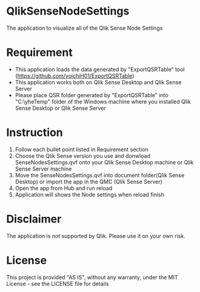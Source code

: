 # QlikSenseNodeSettings
The application to visualize all of the  Qlik Sense Node Settings

# Requirement
- This application loads the data generated by "ExportQSRTable" tool (https://github.com/yoichiH01/ExportQSRTable)
- This application works both on Qlik Sense Desktop and Qlik Sense Server
- Please place QSR folder generated by "ExportQSRTable" into "C:\yheTemp\" folder of the Windows machine where you installed Qlik Sense Desktop or Qlik Sense Server

# Instruction
1. Follow each bullet point listed in Requirement section
2. Choose the Qlik Sense version you use and donwload SenseNodesSettings.qvf onto your Qlik Sense Desktop machine or Qlik Sense Server machine
3. Move the SenseNodesSettings.qvf into document folder(Qlik Sense Desktop) or import the app in the QMC (Qlik Sense Server)
3. Open the app from Hub and run reload
6. Application will shows the Node settings when reload finish

# Disclaimer
The application is not supported by Qlik. Please use it on your own risk. 

# License
This project is provided "AS IS", without any warranty, under the MIT License - see the LICENSE file for details
